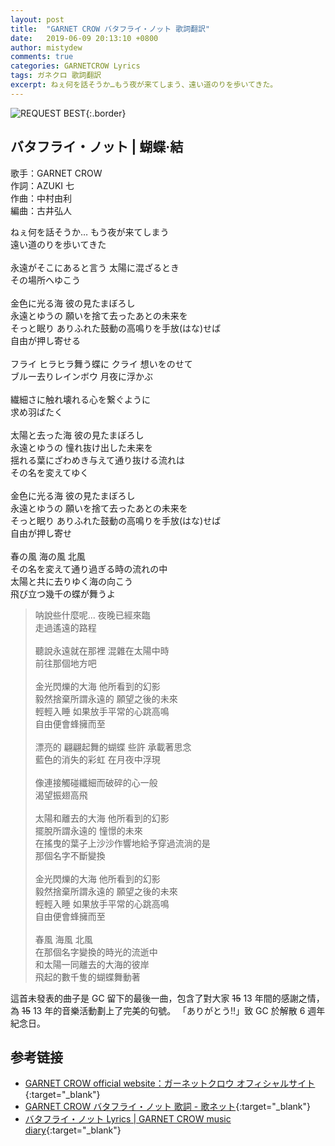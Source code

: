 ```yaml
---
layout: post
title:  "GARNET CROW バタフライ・ノット 歌詞翻訳"
date:   2019-06-09 20:13:10 +0800
author: mistydew
comments: true
categories: GARNETCROW Lyrics
tags: ガネクロ 歌詞翻訳
excerpt: ねぇ何を話そうか…もう夜が来てしまう、遠い道のりを歩いてきた。
---
```

![REQUEST BEST](https://raw.githubusercontent.com/mistydew/gc2/master/cover/best/BEST05_REQUEST%20BEST.jpg){:.border}

## バタフライ・ノット | 蝴蝶·結

歌手：GARNET CROW<br>
作詞：AZUKI 七<br>
作曲：中村由利<br>
編曲：古井弘人<br>

<div class="lyric-original">
<p>
ねぇ何を話そうか… もう夜が来てしまう<br>
遠い道のりを歩いてきた<br>
<br>
永遠がそこにあると言う 太陽に混ざるとき<br>
その場所へゆこう<br>
<br>
金色に光る海 彼の見たまぼろし<br>
永遠とゆうの 願いを捨て去ったあとの未来を<br>
そっと眠り ありふれた鼓動の高鳴りを手放(はな)せば<br>
自由が押し寄せる<br>
<br>
フライ ヒラヒラ舞う蝶に クライ 想いをのせて<br>
ブルー去りレインボウ 月夜に浮かぶ<br>
<br>
繊細さに触れ壊れる心を繋ぐように<br>
求め羽ばたく<br>
<br>
太陽と去った海 彼の見たまぼろし<br>
永遠とゆうの 憧れ抜け出した未来を<br>
揺れる葉にざわめき与えて通り抜ける流れは<br>
その名を変えてゆく<br>
<br>
金色に光る海 彼の見たまぼろし<br>
永遠とゆうの 願いを捨て去ったあとの未来を<br>
そっと眠り ありふれた鼓動の高鳴りを手放(はな)せば<br>
自由が押し寄せ<br>
<br>
春の風 海の風 北風<br>
その名を変えて通り過ぎる時の流れの中<br>
太陽と共に去りゆく海の向こう<br>
飛び立つ幾千の蝶が舞うよ
</p>
</div>

<div class="lyric-translation">
<blockquote>
呐說些什麼呢... 夜晚已經來臨<br>
走過遙遠的路程<br>
<br>
聽說永遠就在那裡 混雜在太陽中時<br>
前往那個地方吧<br>
<br>
金光閃爍的大海 他所看到的幻影<br>
毅然捨棄所謂永遠的 願望之後的未來<br>
輕輕入睡 如果放手平常的心跳高鳴<br>
自由便會蜂擁而至<br>
<br>
漂亮的 翩翩起舞的蝴蝶 些許 承載著思念<br>
藍色的消失的彩虹 在月夜中浮現<br>
<br>
像連接觸碰纖細而破碎的心一般<br>
渴望振翅高飛<br>
<br>
太陽和離去的大海 他所看到的幻影<br>
擺脫所謂永遠的 憧憬的未來<br>
在搖曳的葉子上沙沙作響地給予穿過流淌的是<br>
那個名字不斷變換<br>
<br>
金光閃爍的大海 他所看到的幻影<br>
毅然捨棄所謂永遠的 願望之後的未來<br>
輕輕入睡 如果放手平常的心跳高鳴<br>
自由便會蜂擁而至<br>
<br>
春風 海風 北風<br>
在那個名字變換的時光的流逝中<br>
和太陽一同離去的大海的彼岸<br>
飛起的數千隻的蝴蝶舞動著
</blockquote>
</div>

這首未發表的曲子是 GC 留下的最後一曲，包含了對大家 ~~15~~ 13 年間的感謝之情，為 ~~15~~ 13 年的音樂活動劃上了完美的句號。
「ありがとう‼︎」致 GC 於解散 6 週年紀念日。

## 参考链接

* [GARNET CROW official website：ガーネットクロウ オフィシャルサイト](http://www.garnetcrow.com){:target="_blank"}
* [GARNET CROW バタフライ・ノット 歌詞 - 歌ネット](https://www.uta-net.com/song/153420){:target="_blank"}
* [バタフライ・ノット Lyrics \| GARNET CROW music diary](https://mistydew.github.io/gc/lyrics/original/バタフライ・ノット.html){:target="_blank"}
